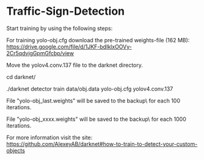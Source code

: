 # Traffic-Sign-Detection

Start training by using the following steps:

For training yolo-obj.cfg download the pre-trained weights-file (162 MB): https://drive.google.com/file/d/1JKF-bdIklxOOVy-2Cr5qdvjgGpmGfcbp/view

Move the yolov4.conv.137 file to the darknet directory.

cd darknet/

./darknet detector train data/obj.data yolo-obj.cfg yolov4.conv.137

File "yolo-obj_last.weights" will be saved to the backup\ for each 100 iterations.

File "yolo-obj_xxxx.weights" will be saved to the backup\ for each 1000 iterations.

For more information visit the site: https://github.com/AlexeyAB/darknet#how-to-train-to-detect-your-custom-objects
